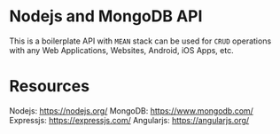 # Nodejs and MongoDB API

This is a boilerplate API with `MEAN` stack can be used for `CRUD` operations with any Web Applications, Websites, Android, iOS Apps, etc.

# Resources

Nodejs: https://nodejs.org/
MongoDB: https://www.mongodb.com/
Expressjs: https://expressjs.com/
Angularjs: https://angularjs.org/
